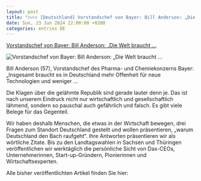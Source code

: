 ```yaml
---
layout: post
title: "🔥🔥🔥 [Deutschland] Vorstandschef von Bayer: Bill Anderson: „Die Welt braucht ..."
date: Sun, 23 Jun 2024 22:00:00 +0200
categories: entries DE
---
```

[Vorstandschef von Bayer: Bill Anderson: „Die Welt braucht ...](https://www.manager-magazin.de/unternehmen/wirtschaft-in-deutschland-bayer-ceo-bill-anderson-glaubt-das-deutschland-noch-immer-das-zeug-dazu-hat-ein-attraktiver-zukunftsfaehiger-und-innovativer-top-industriestandort-zu-sein-a-d254871d-6860-4f0e-ad54-1cbb85ab80d1)

![Vorstandschef von Bayer: Bill Anderson: „Die Welt braucht ...](https://cdn.prod.www.manager-magazin.de/images/d5b82079-ea83-4220-ab44-43a2fc3cf653_w1200_r1.778_fpx50_fpy38.jpg)

Bill Anderson (57), Vorstandschef des Pharma- und Chemiekonzerns Bayer: „Insgesamt braucht es in Deutschland mehr Offenheit für neue Technologien und weniger ...

Die Klagen über die gelähmte Republik sind gerade lauter denn je. Das ist nach unserem Eindruck nicht nur wirtschaftlich und gesellschaftlich lähmend, sondern so pauschal auch gefährlich und falsch. Es gibt viele Belege für das Gegenteil.

Wir haben deshalb Menschen, die etwas in der Wirtschaft bewegen, drei Fragen zum Standort Deutschland gestellt und wollen präsentieren, „warum Deutschland den Bach raufgeht“. Ihre Antworten präsentieren wir als wörtliche Zitate. Bis zu den Landtagswahlen in Sachsen und Thüringen veröffentlichen wir werktäglich die persönliche Sicht von Dax-CEOs, Unternehmerinnen, Start-up-Gründern, Pionierinnen und Wirtschaftsexperten.

Alle bisher veröffentlichten Artikel finden Sie hier:

